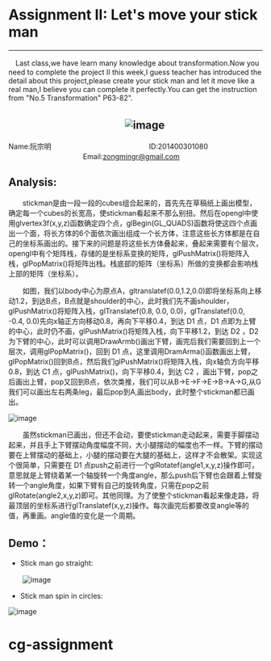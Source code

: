 # Assignment II: Let's move your stick man
----------
　Last class,we have learn many knowledge about transformation.Now you need to complete the project II this week,I guess teacher has introduced the detail about this project,please create your stick man and let it move like a real man,I believe you can complete it perfectly.You can get the instruction from "No.5 Transformation" P63-82".

　　　　　　　　　　　![image](https://github.com/ruange/stick-man/blob/master/stickman.gif)
----------
Name:阮宗明 　　　　　　　　 　　 　　　ID:201400301080 　　　　　　　 　 　　Email:zongmingr@gmail.com
## Analysis:
　　stickman是由一段一段的cubes组合起来的，首先先在草稿纸上画出模型，确定每一个cubes的长宽高，使stickman看起来不那么别扭。然后在opengl中使用glvertex3f(x,y,z)函数确定四个点，glBegin(GL_QUADS)函数将使这四个点画出一个面，将长方体的6个面依次画出组成一个长方体，注意这些长方体都是在自己的坐标系画出的。接下来的问题是将这些长方体叠起来，叠起来需要有个层次，opengl中有个矩阵栈，存储的是坐标系变换的矩阵，glPushMatrix()将矩阵入栈，glPopMatrix()将矩阵出栈。栈底部的矩阵（坐标系）所做的变换都会影响栈上部的矩阵（坐标系）。

　　如图，我们以body中心为原点A，gltranslatef(0.0,1.2,0.0)即将坐标系向上移动1.2，到达B点，B点就是shoulder的中心，此时我们先不画shoulder，glPushMatrix()将矩阵入栈，glTranslatef(0.8, 0.0, 0.0)，glTranslatef(0.0, -0.4, 0.0)先向x轴正方向移动0.8，再向下平移0.4，到达 D1 点，D1 点即为上臂的中心，此时仍不画，glPushMatrix()将矩阵入栈，向下平移1.2，到达 D2 ，D2 为下臂的中心，此时可以调用DrawArmb()画出下臂，画完后我们需要回到上一个层次，调用glPopMatrix()，回到 D1 点，这里调用DramArma()函数画出上臂，glPopMatrix()回到B点，然后我们glPushMatrix()将矩阵入栈，向x轴负方向平移0.8，到达 C1 点，glPushMatrix()，向下平移0.4，到达 C2 ，画出下臂，pop之后画出上臂，pop又回到B点，依次类推，我们可以从B->E->F->E->B->A->G,从G我们可以画出左右两条leg，最后pop到A,画出body，此时整个stickman都已画出。

![image](https://github.com/ruange/stick-man/blob/master/model.jpg)

　　虽然stickman已画出，但还不会动，要使stickman走动起来，需要手脚摆动起来，并且手上下臂摆动角度幅度不同，大小腿摆动的幅度也不一样。下臂的摆动要在上臂摆动的基础上，小腿的摆动要在大腿的基础上，这样才不会散架。实现这个很简单，只需要在 D1 点push之前进行一个glRotatef(angle1,x,y,z)操作即可，意思就是上臂绕着某一个轴旋转一个角度angle，那么push后下臂也会跟着上臂旋转一个angle角度，如果下臂有自己的旋转角度，只需在pop之前glRotate(angle2,x,y,z)即可。其他同理。为了使整个stickman看起来像走路，将最顶层的坐标系进行glTranslatef(x,y,z)操作。每次画完后都要改变angle等的值，再重画。angle值的变化是一个周期。
## Demo： ##
- Stick man go straight:

　　![image](https://github.com/ruange/stick-man/blob/master/straight.gif)

- Stick man spin in circles:

![image](https://github.com/ruange/stick-man/blob/master/spin.gif)
# cg-assignment
